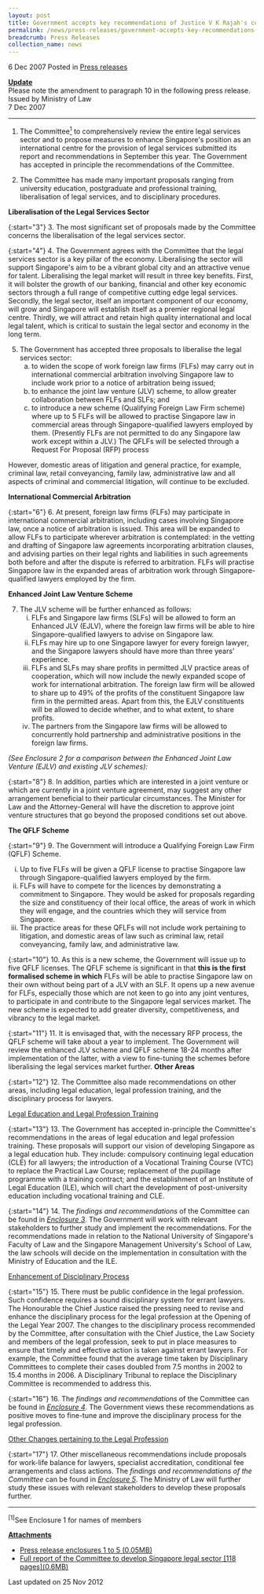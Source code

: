 ```yaml
---
layout: post
title: Government accepts key recommendations of Justice V K Rajah's committee on the comprehensive review of legal services sector
permalink: /news/press-releases/government-accepts-key-recommendations-of-justice-v-k-rajah-s-committee-on-the-comprehensive-review
breadcrumb: Press Releases
collection_name: news
---
```


6 Dec 2007 Posted in [Press releases](/news/press-releases)

**<u>Update</u>**  
Please note the amendment to paragraph 10 in the following press release.  
Issued by Ministry of Law  
7 Dec 2007  

---

1. The Committee<a href="#enclosure"><sup>1</sup></a>  to comprehensively review the entire legal services sector and to propose measures to enhance Singapore's position as an international centre for the provision of legal services submitted its report and recommendations in September this year. The Government has accepted in principle the recommendations of the Committee.
 

2. The Committee has made many important proposals ranging from university education, postgraduate and professional training, liberalisation of legal services, and to disciplinary procedures.

**Liberalisation of the Legal Services Sector**


{:start="3"}
3. The most significant set of proposals made by the Committee concerns the liberalisation of the legal services sector.
 
{:start="4"}
4. The Government agrees with the Committee that the legal services sector is a key pillar of the economy. Liberalising the sector will support Singapore's aim to be a vibrant global city and an attractive venue for talent. Liberalising the legal market will result in three key benefits. First, it will bolster the growth of our banking, financial and other key economic sectors through a full range of competitive cutting edge legal services. Secondly, the legal sector, itself an important component of our economy, will grow and Singapore will establish itself as a premier regional legal centre. Thirdly, we will attract and retain high quality international and local legal talent, which is critical to sustain the legal sector and economy in the long term.
 
<ol start="5">
<li>The Government has accepted three proposals to liberalise the legal services sector: 

 
<ol style="list-style-type: lower-alpha">
<li>to widen the scope of work foreign law firms (FLFs) may carry out in international commercial arbitration involving Singapore law to include work prior to a notice of arbitration being issued;</li>

<li>to enhance the joint law venture (JLV) scheme, to allow greater collaboration between FLFs and SLFs; and</li>

<li>to introduce a new scheme (Qualifying Foreign Law Firm scheme) where up to 5 FLFs will be allowed to practise Singapore law in commercial areas through Singapore-qualified lawyers employed by them. (Presently FLFs are not permitted to do any Singapore law work except within a JLV.) The QFLFs will be selected through a Request For Proposal (RFP) process</li>
</ol>
</li>
</ol>

However, domestic areas of litigation and general practice, for example, criminal law, retail conveyancing, family law, administrative law and all aspects of criminal and commercial litigation, will continue to be excluded.

**International Commercial Arbitration**

{:start="6"}
6. At present, foreign law firms (FLFs) may participate in international commercial arbitration, including cases involving Singapore law, once a notice of arbitration is issued. This area will be expanded to allow FLFs to participate wherever arbitration is contemplated: in the vetting and drafting of Singapore law agreements incorporating arbitration clauses, and advising parties on their legal rights and liabilities in such agreements both before and after the dispute is referred to arbitration. FLFs will practise Singapore law in the expanded areas of arbitration work through Singapore-qualified lawyers employed by the firm.

**Enhanced Joint Law Venture Scheme**

<ol start="7">
<li>The JLV scheme will be further enhanced as follows:

<ol style="list-style-type: lower-roman">

<li>FLFs and Singapore law firms (SLFs) will be allowed to form an Enhanced JLV (EJLV), where the foreign law firms will be able to hire Singapore-qualified lawyers to advise on Singapore law.</li>

<li> FLFs may hire up to one Singapore lawyer for every foreign lawyer, and the Singapore lawyers should have more than three years' experience.</li>

<li>FLFs and SLFs may share profits in permitted JLV practice areas of cooperation, which will now include the newly expanded scope of work for international arbitration. The foreign law firm will be allowed to share up to 49% of the profits of the constituent Singapore law firm in the permitted areas. Apart from this, the EJLV constituents will be allowed to decide whether, and to what extent, to share profits.</li>

<li>The partners from the Singapore law firms will be allowed to concurrently hold partnership and administrative positions in the foreign law firms.</li>

</ol>


</li>
</ol>

*(See Enclosure 2 for a comparison between the Enhanced Joint Law Venture (EJLV) and existing JLV schemes):*

{:start="8"}
8. In addition, parties which are interested in a joint venture or which are currently in a joint venture agreement, may suggest any other arrangement beneficial to their particular circumstances. The Minister for Law and the Attorney-General will have the discretion to approve joint venture structures that go beyond the proposed conditions set out above.


**The QFLF Scheme** 

{:start="9"}
9. The Government will introduce a Qualifying Foreign Law Firm (QFLF) Scheme.

<ol style="list-style-type: lower-roman">
<li>Up to five FLFs will be given a QFLF license to practise Singapore law through Singapore-qualified lawyers employed by the firm.</li>

<li>FLFs will have to compete for the licences by demonstrating a commitment to Singapore. They would be asked for proposals regarding the size and constituency of their local office, the areas of work in which they will engage, and the countries which they will service from Singapore. </li>

<li>The practice areas for these QFLFs will not include work pertaining to litigation, and domestic areas of law such as criminal law, retail conveyancing, family law, and administrative law.</li>
</ol>

{:start="10"}
10. As this is a new scheme, the Government will issue up to five QFLF licenses. The QFLF scheme is significant in that **this is the first formalised scheme in which** FLFs will be able to practise Singapore law on their own without being part of a JLV with an SLF. It opens up a new avenue for FLFs, especially those which are not keen to go into any joint ventures, to participate in and contribute to the Singapore legal services market. The new scheme is expected to add greater diversity, competitiveness, and vibrancy to the legal market.


{:start="11"}
11. It is envisaged that, with the necessary RFP process, the QFLF scheme will take about a year to implement. The Government will review the enhanced JLV scheme and QFLF scheme 18-24 months after implementation of the latter, with a view to fine-tuning the schemes before liberalising the legal services market further. **Other Areas**


{:start="12"}
12. The Committee also made recommendations on other areas, including legal education, legal profession training, and the disciplinary process for lawyers.

<u>Legal Education and Legal Profession Training</u>

{:start="13"}
13. The Government has accepted in-principle the Committee's recommendations in the areas of legal education and legal profession training. These proposals will support our vision of developing Singapore as a legal education hub. They include: compulsory continuing legal education (CLE) for all lawyers; the introduction of a Vocational Training Course (VTC) to replace the Practical Law Course; replacement of the pupillage programme with a training contract; and the establishment of an Institute of Legal Education (ILE), which will chart the development of post-university education including vocational training and CLE.

{:start="14"}
14. The *findings and recommendations* of the Committee can be found in *<u>Enclosure 3</u>*. The Government will work with relevant stakeholders to further study and implement the recommendations. For the recommendations made in relation to the National University of Singapore's Faculty of Law and the Singapore Management University's School of Law, the law schools will decide on the implementation in consultation with the Ministry of Education and the ILE.



<u>Enhancement of Disciplinary Process</u>

{:start="15"}
15. There must be public confidence in the legal profession. Such confidence requires a sound disciplinary system for errant lawyers. The Honourable the Chief Justice raised the pressing need to revise and enhance the disciplinary process for the legal profession at the Opening of the Legal Year 2007. The changes to the disciplinary process recommended by the Committee, after consultation with the Chief Justice, the Law Society and members of the legal profession, seek to put in place measures to ensure that timely and effective action is taken against errant lawyers. For example, the Committee found that the average time taken by Disciplinary Committees to complete their cases doubled from 7.5 months in 2002 to 15.4 months in 2006. A Disciplinary Tribunal to replace the Disciplinary Committee is recommended to address this.
 
{:start="16"}
16. The *findings and recommendations* of the Committee can be found in *<u>Enclosure 4</u>*. The Government views these recommendations as positive moves to fine-tune and improve the disciplinary process for the legal profession.


<u>Other Changes pertaining to the Legal Profession</u>

{:start="17"}
17. Other miscellaneous recommendations include proposals for work-life balance for lawyers, specialist accreditation, conditional fee arrangements and class actions. The *findings and recommendations of the Committee* can be found in *<u>Enclosure 5</u>*. The Ministry of Law will further study these issues with relevant stakeholders to develop these proposals further.

---

<p id="enclosure"><sup>[1]</sup>See Enclosure 1 for names of members</p>

**<u>Attachments</u>**

<ul>
<li><a href="/files/news/press-releases/2007/12/linkclick3d28.pdf">Press release enclosures 1 to 5 (0.05MB)</a></li>
 <li><a href="/files/news/press-releases/2007/12/linkclicke1d7.pdf">Full report of the Committee to develop Singapore legal sector [118 pages](0.6MB)</a></li>
</ul>




<p class="right-side-updated">Last updated on 25 Nov 2012</p>

